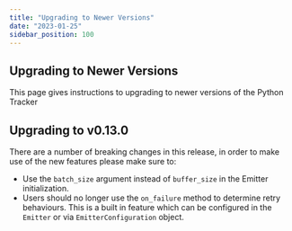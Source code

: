 ```yaml
---
title: "Upgrading to Newer Versions"
date: "2023-01-25"
sidebar_position: 100
---
```


## Upgrading to Newer Versions
This page gives instructions to upgrading to newer versions of the Python Tracker

## Upgrading to v0.13.0
There are a number of breaking changes in this release, in order to make use of the new features please make sure to:

- Use the `batch_size` argument instead of `buffer_size` in the Emitter initialization.
- Users should no longer use the `on_failure` method to determine retry behaviours. This is a built in feature which can be configured in the `Emitter` or via `EmitterConfiguration` object.
